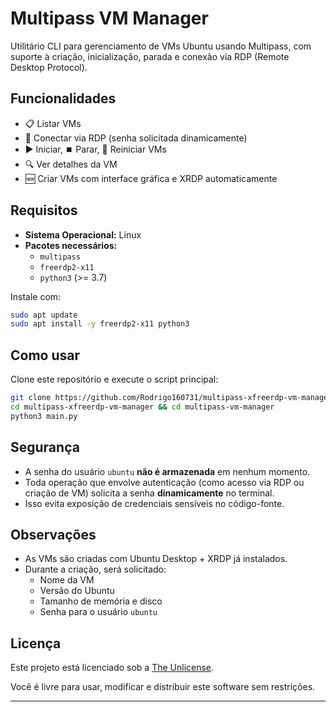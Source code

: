 # Multipass VM Manager

Utilitário CLI para gerenciamento de VMs Ubuntu usando Multipass, com suporte à criação, inicialização, parada e conexão via RDP (Remote Desktop Protocol).

## Funcionalidades

- 📋 Listar VMs
- 🔌 Conectar via RDP (senha solicitada dinamicamente)
- ▶️ Iniciar, ⏹️ Parar, 🔁 Reiniciar VMs
- 🔍 Ver detalhes da VM
- 🆕 Criar VMs com interface gráfica e XRDP automaticamente

## Requisitos

- **Sistema Operacional:** Linux
- **Pacotes necessários:**
  - `multipass`
  - `freerdp2-x11`
  - `python3` (>= 3.7)

Instale com:

```bash
sudo apt update
sudo apt install -y freerdp2-x11 python3
```

## Como usar

Clone este repositório e execute o script principal:

```bash
git clone https://github.com/Rodrigo160731/multipass-xfreerdp-vm-manager.git
cd multipass-xfreerdp-vm-manager && cd multipass-vm-manager
python3 main.py
```

## Segurança

- A senha do usuário `ubuntu` **não é armazenada** em nenhum momento.
- Toda operação que envolve autenticação (como acesso via RDP ou criação de VM) solicita a senha **dinamicamente** no terminal.
- Isso evita exposição de credenciais sensíveis no código-fonte.

## Observações

- As VMs são criadas com Ubuntu Desktop + XRDP já instalados.
- Durante a criação, será solicitado:
  - Nome da VM
  - Versão do Ubuntu
  - Tamanho de memória e disco
  - Senha para o usuário `ubuntu`

## Licença

Este projeto está licenciado sob a [The Unlicense](https://unlicense.org/).

Você é livre para usar, modificar e distribuir este software sem restrições.

---
